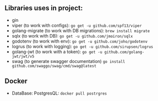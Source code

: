 ## Libraries uses in project:

- gin
- viper (to work with configs): `go get -u github.com/spf13/viper`
- golang-migrate (to work with DB migrations): `brew install migrate`
- sqlx (to work with DB): `go get -u github.com/jmoiron/sqlx`
- godotenv (to work with env): `go get -u github.com/joho/godotenv`
- logrus (to work with logging): `go get -u github.com/sirupsen/logrus`
- golang-jwt (to work with a token): `go get -u github.com/golang-jwt/jwt/v5`
- swag (to generate swagger documentation) `go install github.com/swaggo/swag/cmd/swag@latest`

## Docker

- DataBase: PostgresQL: `docker pull postrgres`